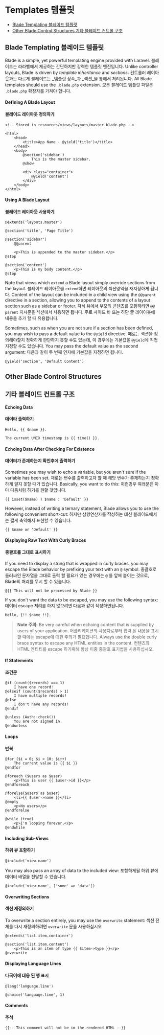 # Templates 템플릿

- [Blade Templating 블레이드 템플릿](#blade-templating)
- [Other Blade Control Structures 기타 블레이드 컨트롤 구조](#other-blade-control-structures)

<a name="blade-templating"></a>
## Blade Templating 블레이드 템플릿

Blade is a simple, yet powerful templating engine provided with Laravel. 블레이드는 라라벨에서 제공하는 간단하지만 강력한 템플릿 엔진입니다. Unlike controller layouts, Blade is driven by _template inheritance_ and _sections_. 컨트롤러 레이아웃과는 다르게 블레이드는 _템플릿 상속_과 _섹션_을 통해서 처리됩니다. All Blade templates should use the `.blade.php` extension. 모든 블레이드 템플릿 파일은 `.blade.php` 확장자를 가져야 합니다. 

#### Defining A Blade Layout
#### 블레이드 레이아웃 정의하기 

	<!-- Stored in resources/views/layouts/master.blade.php -->

	<html>
		<head>
			<title>App Name - @yield('title')</title>
		</head>
		<body>
			@section('sidebar')
				This is the master sidebar.
			@show

			<div class="container">
				@yield('content')
			</div>
		</body>
	</html>

#### Using A Blade Layout
#### 블레이드 레이아웃 사용하기 

	@extends('layouts.master')
	
	@section('title', 'Page Title')

	@section('sidebar')
		@@parent

		<p>This is appended to the master sidebar.</p>
	@stop

	@section('content')
		<p>This is my body content.</p>
	@stop

Note that views which `extend` a Blade layout simply override sections from the layout. 블레이드 레이아웃을 `extend`하면 레이아웃의 섹션영역을 재지정하게 됩니다. Content of the layout can be included in a child view using the `@@parent` directive in a section, allowing you to append to the contents of a layout section such as a sidebar or footer. 자식 뷰에서 부모의 콘텐츠를 포함하려면 `@@ parent` 지시문을 섹션에서 사용하면 됩니다. 주로 사이드 바 또는 하단 글 레이아웃에 내용을 추가 할 때 유용합니다.

Sometimes, such as when you are not sure if a section has been defined, you may wish to pass a default value to the `@yield` directive. 때로는 섹션을 정의해야할지 정확하게 판단하지 못할 수도 있는데, 이 경우에는 기본값을 `@yield`에 직접 지정할 수도 있습니다. You may pass the default value as the second argument: 다음과 같이 두 번째 인자에 기본값을 지정하면 됩니다.

	@yield('section', 'Default Content')

<a name="other-blade-control-structures"></a>
## Other Blade Control Structures
## 기타 블레이드 컨트롤 구조

#### Echoing Data
#### 데이타 출력하기

	Hello, {{ $name }}.

	The current UNIX timestamp is {{ time() }}.

#### Echoing Data After Checking For Existence
#### 데이터가 존재하는지 확인후에 출력하기

Sometimes you may wish to echo a variable, but you aren't sure if the variable has been set. 때로는 변수를 출력하고자 할 때 해당 변수가 존재하는지 정확하게 알지 못할 때가 있습니다. Basically, you want to do this: 이런경우 여러분은 아마 다음처럼 하기를 원할 것입니다. 

	{{ isset($name) ? $name : 'Default' }}

However, instead of writing a ternary statement, Blade allows you to use the following convenient short-cut: 하지만 삼항연산자를 작성하는 대신 블레이드에서는 짧게 축약해서 표현할 수 있습니다. 

	{{ $name or 'Default' }}

#### Displaying Raw Text With Curly Braces
#### 중괄호를 그대로 표시하기

If you need to display a string that is wrapped in curly braces, you may escape the Blade behavior by prefixing your text with an `@` symbol: 
중괄호로 둘러싸인 문자열을 그대로 출력 할 필요가 있는 경우에는 `@` 를 앞에 붙이는 것으로, Blade의 처리를 무시 할 수 있습니다.

	@{{ This will not be processed by Blade }}

If you don't want the data to be escaped, you may use the following syntax: 데이터 escape 처리를 하지 않으려면 다음과 같이 작성하면됩니다. 

	Hello, {!! $name !!}.

> **Note 주의:** Be very careful when echoing content that is supplied by users of your application. 어플리케이션의 사용자로부터 입력 된 내용을 표시 할 때에는 escape에 대한 주의가 필요합니다. Always use the double curly brace syntax to escape any HTML entities in the content. 컨텐츠의 HTML 엔티티를 escape 하기위해 항상 이중 중괄호 표기법을 사용하십시오.

#### If Statements
#### 조건문

	@if (count($records) === 1)
		I have one record!
	@elseif (count($records) > 1)
		I have multiple records!
	@else
		I don't have any records!
	@endif

	@unless (Auth::check())
		You are not signed in.
	@endunless

#### Loops
#### 반복

	@for ($i = 0; $i < 10; $i++)
		The current value is {{ $i }}
	@endfor

	@foreach ($users as $user)
		<p>This is user {{ $user->id }}</p>
	@endforeach

	@forelse($users as $user)
	  	<li>{{ $user->name }}</li>
	@empty
	  	<p>No users</p>
	@endforelse

	@while (true)
		<p>I'm looping forever.</p>
	@endwhile

#### Including Sub-Views
#### 하위 뷰 포함하기

	@include('view.name')

You may also pass an array of data to the included view: 포함하게될 하위 뷰에 데이터 배열을 전달할 수 있습니다.

	@include('view.name', ['some' => 'data'])

#### Overwriting Sections
#### 섹션 재정의하기 

To overwrite a section entirely, you may use the `overwrite` statement: 섹션 전체를 다시 재정의하려면 `overwrite` 문을 사용하십시오

	@extends('list.item.container')

	@section('list.item.content')
		<p>This is an item of type {{ $item->type }}</p>
	@overwrite

#### Displaying Language Lines
#### 다국어에 대응 된 행 표시

	@lang('language.line')

	@choice('language.line', 1)

#### Comments
#### 주석

	{{-- This comment will not be in the rendered HTML --}}
